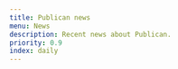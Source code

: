 ```yaml
---
title: Publican news
menu: News
description: Recent news about Publican.
priority: 0.9
index: daily
---
```

